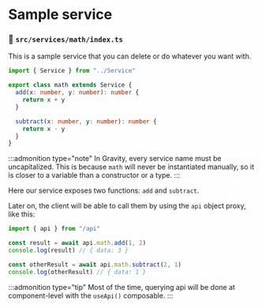 # Sample service

### 📃 `src/services/math/index.ts`

This is a sample service that you can delete or do whatever you want with.

```typescript
import { Service } from "../Service"

export class math extends Service {
  add(x: number, y: number): number {
    return x + y
  }

  subtract(x: number, y: number): number {
    return x - y
  }
}
```

:::admonition type="note"
In Gravity, every service name must be uncapitalized. This is because `math` will never be instantiated manually, so it is closer to a variable than a constructor or a type.
:::

Here our service exposes two functions: `add` and `subtract`.

Later on, the client will be able to call them by using the `api` object proxy, like this:

```typescript
import { api } from "/api"

const result = await api.math.add(1, 2)
console.log(result) // { data: 3 }

const otherResult = await api.math.subtract(2, 1)
console.log(otherResult) // { data: 1 }
```

:::admonition type="tip"
Most of the time, querying api will be done at component-level with the `useApi()` composable.
:::
